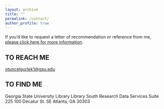 ```yaml
---
layout: archive
title: ""
permalink: /contact/
author_profile: true
---
```


If you’d like to request a letter of recommendation or reference from me, [please click here for more information](/files/letters.pdf).

## TO REACH ME

otuncelgurlek1@gsu.edu

## TO FIND ME

Georgia State University Library
Library South Research Data Services Suite 225 
100 Decatur St. SE
Atlanta, GA 30303
